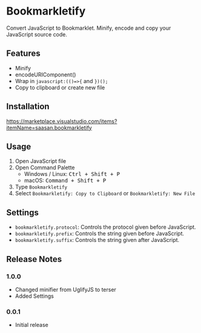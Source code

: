 # Bookmarkletify

Convert JavaScript to Bookmarklet.
Minify, encode and copy your JavaScript source code.

## Features

- Minify
- encodeURIComponent()
- Wrap in `javascript:(()=>{` and `})();`
- Copy to clipboard or create new file

## Installation

<https://marketplace.visualstudio.com/items?itemName=saasan.bookmarkletify>

## Usage

1. Open JavaScript file
1. Open Command Palette
   - Windows / Linux: <kbd>Ctrl + Shift + P</kbd>
   - macOS: <kbd>Command + Shift + P</kbd>
1. Type `Bookmarkletify`
1. Select `Bookmarkletify: Copy to Clipboard` or `Bookmarkletify: New File`

## Settings

- `bookmarkletify.protocol`: Controls the protocol given before JavaScript.
- `bookmarkletify.prefix`: Controls the string given before JavaScript.
- `bookmarkletify.suffix`: Controls the string given after JavaScript.

## Release Notes

### 1.0.0

- Changed minifier from UglifyJS to terser
- Added Settings

### 0.0.1

- Initial release
